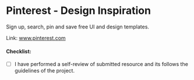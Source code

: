 
# Pinterest - Design Inspiration

Sign up, search, pin and save free UI and design templates.

Link: www.pinterest.com

#### Checklist:

- [ ] I have performed a self-review of submitted resource and its follows the guidelines of the project.
